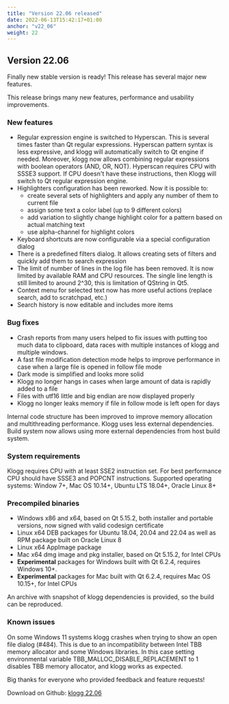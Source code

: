 ```yaml
---
title: "Version 22.06 released"
date: 2022-06-13T15:42:17+01:00
anchor: "v22_06"
weight: 22
---
```


## Version 22.06

Finally new stable version is ready! This release has several major new features.

This release brings many new features, performance and usability improvements.

### New features
 - Regular expression engine is switched to Hyperscan. This is several times faster than Qt regular expressions. Hyperscan pattern syntax is less expressive, and klogg will automatically switch to Qt engine if needed. Moreover, klogg now allows combining regular expressions with boolean operators (AND, OR, NOT). Hyperscan requires CPU with SSSE3 support. If CPU doesn't have these instructions, then Klogg will switch to Qt regular expression engine.
 - Highlighters configuration has been reworked. Now it is possible to:
   - create several sets of highlighters and apply any number of them to current file
   - assign some text a color label (up to 9 different colors)
   - add variation to slightly change highlight color for a pattern based on actual matching text
   - use alpha-channel for highlight colors
 - Keyboard shortcuts are now configurable via a special configuration dialog
 - There is a predefined filters dialog. It allows creating sets of filters and quickly add them to search expression
 - The limit of number of lines in the log file has been removed. It is now limited by available RAM and CPU resources. The single line length is still limited to around 2^30, this is limitation of QString in Qt5. 
 - Context menu for selected text now has more useful actions (replace search, add to scratchpad, etc.)
 - Search history is now editable and includes more items

### Bug fixes
 - Crash reports from many users helped to fix issues with putting too much data to clipboard, data races with multiple instances of klogg and multiple windows.  
 - A fast file modification detection mode helps to improve performance in case when a large file is opened in follow file mode
 - Dark mode is simplified and looks more solid
 - Klogg no longer hangs in cases when large amount of data is rapidly added to a file 
 - Files with utf16 little and big endian are now displayed properly
 - Klogg no longer leaks memory if file in follow mode is left open for days

Internal code structure has been improved to improve memory allocation and multithreading performance. Klogg uses less external dependencies. Build system now allows using more external dependencies from host build system.

### System requirements
Klogg requires CPU with at least SSE2 instruction set. For best performance CPU should have SSSE3 and POPCNT instructions.
Supported operating systems: Window 7+, Mac OS 10.14+, Ubuntu LTS 18.04+, Oracle Linux 8+

### Precompiled binaries
 - Windows x86 and x64, based on Qt 5.15.2, both installer and portable versions, now signed with valid codesign certificate
 - Linux x64 DEB packages for Ubuntu 18.04, 20.04 and 22.04 as well as RPM package built on Oracle Linux 8
 - Linux x64 AppImage package
 - Mac x64 dmg image and pkg installer, based on Qt 5.15.2, for Intel CPUs
 - **Experimental** packages for Windows built with Qt 6.2.4, requires Windows 10+.
 - **Experimental** packages for Mac built with Qt 6.2.4, requires Mac OS 10.15+, for Intel CPUs

An archive with snapshot of klogg dependencies is provided, so the build can be reproduced.

### Known issues
On some Windows 11 systems klogg crashes when trying to show an open file dialog (#484). This is due to an incompatibility between Intel TBB memory allocator and some Windows libraries. In this case setting environmental variable TBB_MALLOC_DISABLE_REPLACEMENT to 1 disables TBB memory allocator, and klogg works as expected.

Big thanks for everyone who provided feedback and feature requests!

Download on Github: [klogg 22.06](https://github.com/variar/klogg/releases/tag/v22.06)